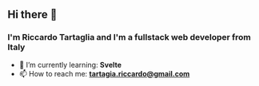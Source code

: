 ## Hi there 👋
### I'm Riccardo Tartaglia and I'm a fullstack web developer from Italy

- 🌱 I’m currently learning: **Svelte**
- 📫 How to reach me: **tartagia.riccardo@gmail.com**
